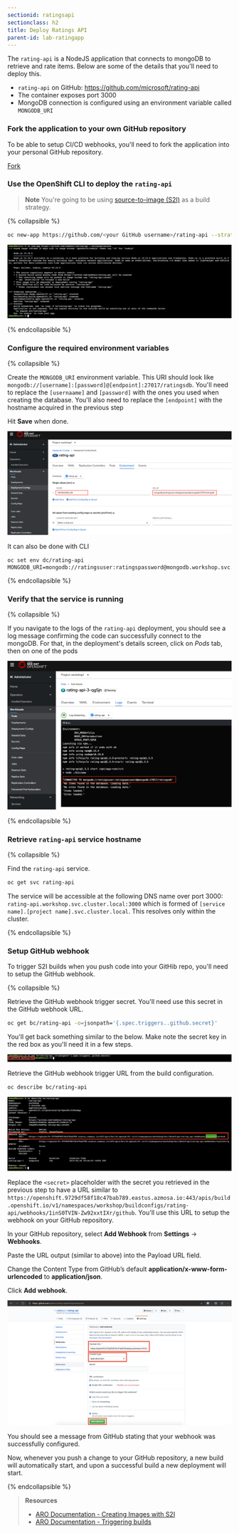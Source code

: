 ```yaml
---
sectionid: ratingsapi
sectionclass: h2
title: Deploy Ratings API
parent-id: lab-ratingapp
---
```


The `rating-api` is a NodeJS application that connects to mongoDB to retrieve and rate items. Below are some of the details that you'll need to deploy this.

- `rating-api` on GitHub: <https://github.com/microsoft/rating-api>
- The container exposes port 3000
- MongoDB connection is configured using an environment variable called `MONGODB_URI`

### Fork the application to your own GitHub repository

To be able to setup CI/CD webhooks, you'll need to fork the application into your personal GitHub repository.

<a class="github-button" href="https://github.com/microsoft/rating-api/fork" data-icon="octicon-repo-forked" data-size="large" aria-label="Fork microsoft/rating-api on GitHub">Fork</a>

### Use the OpenShift CLI to deploy the `rating-api`

> **Note** You're going to be using [source-to-image (S2I)](#source-to-image-s2i) as a build strategy.

{% collapsible %}

```sh
oc new-app https://github.com/<your GitHub username>/rating-api --strategy=source
```

![Create rating-api using oc cli](media/oc-newapp-ratingapi.png)

{% endcollapsible %}

### Configure the required environment variables

{% collapsible %}

Create the `MONGODB_URI` environment variable. This URI should look like `mongodb://[username]:[password]@[endpoint]:27017/ratingsdb`. You'll need to replace the `[usernaame]` and `[password]` with the ones you used when creating the database. You'll also need to replace the `[endpoint]` with the hostname acquired in the previous step

Hit **Save** when done.

![Create a MONGODB_URI environment variable](media/rating-api-envvars.png)

It can also be done with CLI

```
oc set env dc/rating-api MONGODB_URI=mongodb://ratingsuser:ratingspassword@mongodb.workshop.svc.cluster.local:27017/ratingsdb
```

{% endcollapsible %}

### Verify that the service is running

{% collapsible %}

If you navigate to the logs of the `rating-api` deployment, you should see a log message confirming the code can successfully connect to the mongoDB.
For that, in the deployment's details screen, click on *Pods* tab, then on one of the pods

![Verify mongoDB connection](media/rating-api-working.png)

{% endcollapsible %}

### Retrieve `rating-api` service hostname

{% collapsible %}

Find the `rating-api` service.

```sh
oc get svc rating-api
```

The service will be accessible at the following DNS name over port 3000: `rating-api.workshop.svc.cluster.local:3000` which is formed of `[service name].[project name].svc.cluster.local`. This resolves only within the cluster.

{% endcollapsible %}

### Setup GitHub webhook

To trigger S2I builds when you push code into your GitHib repo, you'll need to setup the GitHub webhook.

{% collapsible %}

Retrieve the GitHub webhook trigger secret. You'll need use this secret in the GitHub webhook URL.

```sh
oc get bc/rating-api -o=jsonpath='{.spec.triggers..github.secret}'
```

You'll get back something similar to the below. Make note the secret key in the red box as you'll need it in a few steps.

![Rating API GitHub trigger secret](media/rating-api-github-secret.png)

Retrieve the GitHub webhook trigger URL from the build configuration.

```sh
oc describe bc/rating-api
```

![Rating API GitHub trigger url](media/rating-api-github-webhook-url.png)

Replace the `<secret>` placeholder with the secret you retrieved in the previous step to have a URL similar to `https://openshift.9729df58f18c47bab789.eastus.azmosa.io:443/apis/build.openshift.io/v1/namespaces/workshop/buildconfigs/rating-api/webhooks/1inS0TVIN-Zw92xxtIXr/github`. You'll use this URL to setup the webhook on your GitHub repository.

In your GitHub repository, select **Add Webhook** from **Settings** → **Webhooks**.

Paste the URL output (similar to above) into the Payload URL field.

Change the Content Type from GitHub’s default **application/x-www-form-urlencoded** to **application/json**.

Click **Add webhook**.

![GitHub add webhook](media/rating-api-github-addwebhook.png)

You should see a message from GitHub stating that your webhook was successfully configured.

Now, whenever you push a change to your GitHub repository, a new build will automatically start, and upon a successful build a new deployment will start.

{% endcollapsible %}

> **Resources**
> * [ARO Documentation - Creating Images with S2I](https://docs.openshift.com/aro/creating_images/s2i.html)
> * [ARO Documentation - Triggering builds](https://docs.openshift.com/aro/dev_guide/builds/triggering_builds.html)
